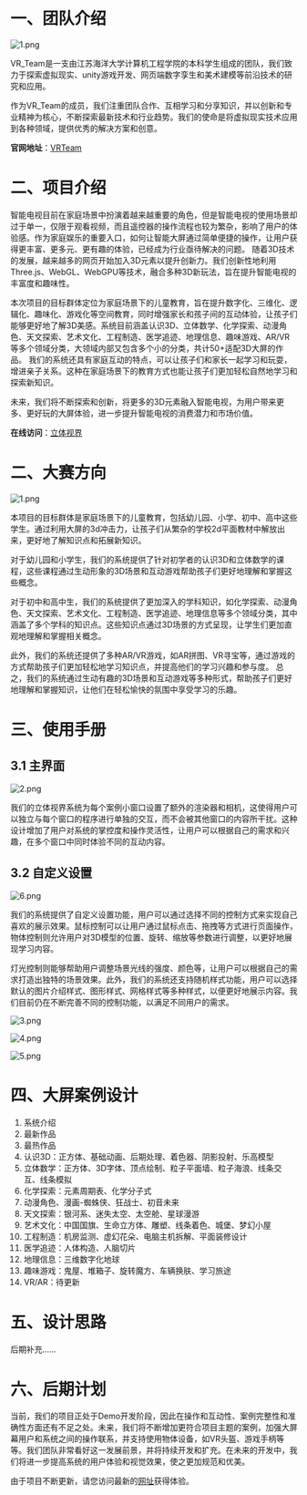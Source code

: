 # 一、团队介绍
![1.png](https://cdn.nlark.com/yuque/0/2023/png/27367619/1681367229565-edf6bd35-2938-4c5a-a64d-b8df9504800b.png#averageHue=%231764b0&clientId=u54bd1b6c-d8c0-4&from=ui&id=uf4c99fc8&name=1.png&originHeight=867&originWidth=1688&originalType=binary&ratio=1.25&rotation=0&showTitle=false&size=220970&status=done&style=none&taskId=u08771b04-f1f0-4e63-95eb-dc3e9fc1301&title=)



VR_Team是一支由江苏海洋大学计算机工程学院的本科学生组成的团队，我们致力于探索虚拟现实、unity游戏开发、网页端数字孪生和美术建模等前沿技术的研究和应用。

作为VR_Team的成员，我们注重团队合作、互相学习和分享知识，并以创新和专业精神为核心，不断探索最新技术和行业趋势。我们的使命是将虚拟现实技术应用到各种领域，提供优秀的解决方案和创意。

**官网地址**：[VRTeam](http://101.132.190.14/)

# 二、项目介绍
智能电视目前在家庭场景中扮演着越来越重要的角色，但是智能电视的使用场景却过于单一，仅限于观看视频，而且遥控器的操作流程也较为繁杂，影响了用户的体验感。作为家庭娱乐的重要入口，如何让智能大屏通过简单便捷的操作，让用户获得更丰富、更多元、更有趣的体验，已经成为行业亟待解决的问题。
随着3D技术的发展，越来越多的网页开始加入3D元素以提升创新力。我们创新性地利用Three.js、WebGL、WebGPU等技术，融合多种3D新玩法，旨在提升智能电视的丰富度和趣味性。

本次项目的目标群体定位为家庭场景下的儿童教育，旨在提升数字化、三维化、逻辑化、趣味化、游戏化等空间教育，同时增强家长和孩子间的互动体验，让孩子们能够更好地了解3D美感。系统目前涵盖认识3D、立体数学、化学探索、动漫角色、天文探索、艺术文化、工程制造、医学追迹、地理信息、趣味游戏、AR/VR等多个领域分类，大领域内部又包含多个小的分类，共计50+适配3D大屏的作品。
我们的系统还具有家庭互动的特点，可以让孩子们和家长一起学习和玩耍，增进亲子关系。这种在家庭场景下的教育方式也能让孩子们更加轻松自然地学习和探索新知识。

未来，我们将不断探索和创新，将更多的3D元素融入智能电视，为用户带来更多、更好玩的大屏体验，进一步提升智能电视的消费潜力和市场价值。

**在线访问**：[立体视界](http://vis.vrteam.top/)

# 二、大赛方向

![1.png](https://cdn.nlark.com/yuque/0/2023/png/27367619/1681118538056-ca045401-790e-4307-8eba-ba4a71e7953f.png#averageHue=%23f2f2f2&clientId=u4d33ac9b-a616-4&from=ui&height=292&id=ubb99f03d&name=1.png&originHeight=737&originWidth=1367&originalType=binary&ratio=1.25&rotation=0&showTitle=false&size=319722&status=done&style=none&taskId=u0ef58c9f-fb37-4235-90e8-17841b3b6a1&title=&width=542.3999938964844)

本项目的目标群体是家庭场景下的儿童教育，包括幼儿园、小学、初中、高中这些学生。通过利用大屏的3d冲击力，让孩子们从繁杂的学校2d平面教材中解放出来，更好地了解知识点和拓展新知识。

对于幼儿园和小学生，我们的系统提供了针对初学者的认识3D和立体数学的课程，这些课程通过生动形象的3D场景和互动游戏帮助孩子们更好地理解和掌握这些概念。

对于初中和高中生，我们的系统提供了更加深入的学科知识，如化学探索、动漫角色、天文探索、艺术文化、工程制造、医学追迹、地理信息等多个领域分类，其中涵盖了多个学科的知识点。这些知识点通过3D场景的方式呈现，让学生们更加直观地理解和掌握相关概念。

此外，我们的系统还提供了多种AR/VR游戏，如AR拼图、VR寻宝等，通过游戏的方式帮助孩子们更加轻松地学习知识点，并提高他们的学习兴趣和参与度。
总之，我们的系统通过生动有趣的3D场景和互动游戏等多种形式，帮助孩子们更好地理解和掌握知识，让他们在轻松愉快的氛围中享受学习的乐趣。

# 三、使用手册
## 3.1 主界面
![2.png](https://cdn.nlark.com/yuque/0/2023/png/27367619/1681367317922-f1b5d3fa-022d-4fd4-b7e5-55e2ec81577a.png#averageHue=%23645737&clientId=u54bd1b6c-d8c0-4&from=ui&id=u67d7afa2&name=2.png&originHeight=896&originWidth=1912&originalType=binary&ratio=1.25&rotation=0&showTitle=false&size=344842&status=done&style=none&taskId=u6cf45821-a3cd-407f-8f99-5801813071b&title=)



我们的立体视界系统为每个案例小窗口设置了额外的渲染器和相机，这使得用户可以独立与每个窗口的程序进行单独的交互，而不会被其他窗口的内容所干扰。这种设计增加了用户对系统的掌控度和操作灵活性，让用户可以根据自己的需求和兴趣，在多个窗口中同时体验不同的互动内容。

## 3.2 自定义设置
![6.png](https://cdn.nlark.com/yuque/0/2023/png/27367619/1681367636934-dbb88c44-39fd-4c26-b1fb-a9a68b85fd08.png#averageHue=%23b1aead&clientId=u54bd1b6c-d8c0-4&from=ui&id=u89402e05&name=6.png&originHeight=261&originWidth=433&originalType=binary&ratio=1.25&rotation=0&showTitle=false&size=14124&status=done&style=none&taskId=ucf13c9b2-9059-4b30-ab96-a1ee93c4fa8&title=)



我们的系统提供了自定义设置功能，用户可以通过选择不同的控制方式来实现自己喜欢的展示效果。鼠标控制可以让用户通过鼠标点击、拖拽等方式进行页面操作，物体控制则允许用户对3D模型的位置、旋转、缩放等参数进行调整，以更好地展现学习内容。

灯光控制则能够帮助用户调整场景光线的强度、颜色等，让用户可以根据自己的需求打造出独特的场景效果。此外，我们的系统还支持随机样式功能，用户可以选择默认的图片介绍样式、图形样式、网格样式等多种样式，以便更好地展示内容。我们目前仍在不断完善不同的控制功能，以满足不同用户的需求。



![3.png](https://cdn.nlark.com/yuque/0/2023/png/27367619/1681367543569-a29509ca-024b-447f-a94e-c1c2aeada59f.png#averageHue=%23a28e35&clientId=u54bd1b6c-d8c0-4&from=ui&id=u358c2725&name=3.png&originHeight=897&originWidth=1553&originalType=binary&ratio=1.25&rotation=0&showTitle=false&size=322403&status=done&style=none&taskId=u3174be4c-04b5-45ed-98cd-05bbde7ba94&title=)

![4.png](https://cdn.nlark.com/yuque/0/2023/png/27367619/1681368068869-ab3aa981-0650-4c33-a987-cfabf25f4186.png#averageHue=%23f6f6f5&clientId=u54bd1b6c-d8c0-4&from=ui&id=u91dd77c0&name=4.png&originHeight=842&originWidth=1546&originalType=binary&ratio=1.25&rotation=0&showTitle=false&size=62672&status=done&style=none&taskId=u77dce46c-fddf-4926-b18a-d8960b828ad&title=)

![5.png](https://cdn.nlark.com/yuque/0/2023/png/27367619/1681368075013-fc5d60a5-4427-445c-90b5-ba69e40db834.png#averageHue=%23f6f6f6&clientId=u54bd1b6c-d8c0-4&from=ui&id=u60d21595&name=5.png&originHeight=839&originWidth=1547&originalType=binary&ratio=1.25&rotation=0&showTitle=false&size=136492&status=done&style=none&taskId=uf59fb01f-d7a5-4d9a-ba2f-39811baefe9&title=)
# 四、大屏案例设计

1. 系统介绍
2. 最新作品
3. 最热作品
4. 认识3D：正方体、基础动画、后期处理、着色器、阴影投射、乐高模型
5. 立体数学：正方体、3D字体、顶点绘制、粒子平面墙、粒子海浪、线条交互、线条模拟
6. 化学探索：元素周期表、化学分子式
7. 动漫角色、漫画-蜘蛛侠、狂战士、初音未来
8. 天文探索：银河系、迷失太空、太空舱、星球漫游
9. 艺术文化：中国国旗、生命立方体、雕塑、线条着色、城堡、梦幻小屋
10. 工程制造：机房监测、虚幻花朵、电脑主机拆解、平面装修设计
11. 医学追迹：人体构造、人脑切片
12. 地理信息：三维数字化地球
13. 趣味游戏：鬼屋、堆箱子、旋转魔方、车辆换肤、学习旅途
14. VR/AR：待更新
# 五、设计思路
后期补充......
# 六、后期计划
当前，我们的项目正处于Demo开发阶段，因此在操作和互动性、案例完整性和准确性方面还有不足之处。未来，我们将不断增加更符合项目主题的案例，加强大屏幕用户和系统之间的操作联系，并支持使用物体设备，如VR头盔、游戏手柄等等。我们团队非常看好这一发展前景，并将持续开发和扩充。在未来的开发中，我们将进一步提高系统的用户体验和视觉效果，使之更加规范和优美。

由于项目不断更新，请您访问最新的[网址](http://vis.vrteam.top/)获得体验。




